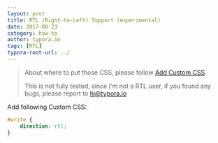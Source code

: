 ```yaml
---
layout: post
title: RTL (Right-to-Left) Support (experimental)
date: 2017-08-23
category: how-to
author: typora.io
tags: [RTL]
typora-root-url: ../
---
```


> About where to put those CSS, please follow [Add Custom CSS](/Add-Custom-CSS/).
>
> This is not fully tested, since I'm not a RTL user, if you found any bugs, please report to <hi@typora.io>

Add following Custom CSS:

```css
#write {
    direction: rtl;
}
```

